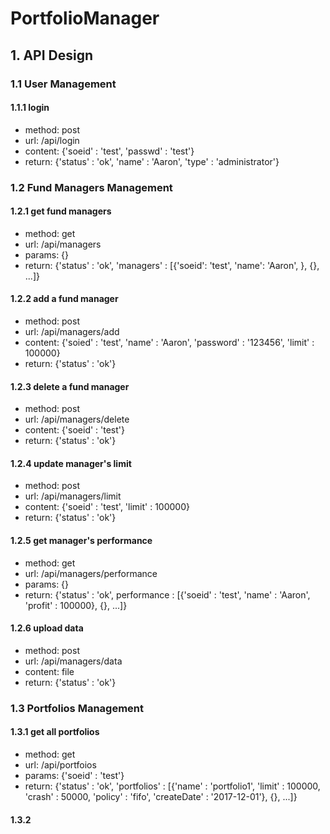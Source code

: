 # PortfolioManager

## 1. API Design

### 1.1 User Management

#### 1.1.1 login
* method: post
* url: /api/login
* content: {'soeid' : 'test', 'passwd' : 'test'}
* return: {'status' : 'ok', 'name' : 'Aaron', 'type' : 'administrator'}

### 1.2 Fund Managers Management

#### 1.2.1 get fund managers
* method: get
* url: /api/managers
* params: {}
* return: {'status' : 'ok', 'managers' : \[{'soeid': 'test', 'name': 'Aaron', }, {}, ...\]}

#### 1.2.2 add a fund manager
* method: post
* url: /api/managers/add
* content: {'soied' : 'test', 'name' : 'Aaron', 'password' : '123456', 'limit' : 100000}
* return: {'status' : 'ok'}

#### 1.2.3 delete a fund manager
* method: post
* url: /api/managers/delete
* content: {'soeid' : 'test'}
* return: {'status' : 'ok'}

#### 1.2.4 update manager's limit
* method: post
* url: /api/managers/limit
* content: {'soeid' : 'test', 'limit' : 100000}
* return: {'status' : 'ok'}

#### 1.2.5 get manager's performance
* method: get
* url: /api/managers/performance
* params: {}
* return: {'status' : 'ok', performance : \[{'soeid' : 'test', 'name' : 'Aaron', 'profit' : 100000}, {}, ...\]}

#### 1.2.6 upload data
* method: post
* url: /api/managers/data
* content: file
* return: {'status' : 'ok'}

### 1.3 Portfolios Management

#### 1.3.1 get all portfolios
* method: get
* url: /api/portfoios
* params: {'soeid' : 'test'}
* return: {'status' : 'ok', 'portfolios' : \[{'name' : 'portfolio1', 'limit' : 100000, 'crash' : 50000, 'policy' : 'fifo', 'createDate' : '2017-12-01'}, {}, ...\]}

#### 1.3.2 